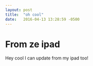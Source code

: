 ```yaml
---
layout: post
title:  "oh cool"
date:   2016-04-13 13:28:59 -0500
---
```

# From ze ipad

Hey cool I can update from my ipad too!

